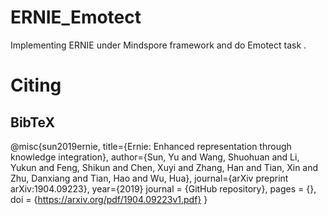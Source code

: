 # ERNIE_Emotect
Implementing ERNIE under Mindspore framework and do Emotect task .
# Citing
## BibTeX


@misc{sun2019ernie,
  title={Ernie: Enhanced representation through knowledge integration},
  author={Sun, Yu and Wang, Shuohuan and Li, Yukun and Feng, Shikun and Chen, Xuyi and Zhang, Han and Tian, Xin and Zhu, Danxiang and Tian, Hao and Wu, Hua},
  journal={arXiv preprint arXiv:1904.09223},
  year={2019}
  journal = {GitHub repository}, 
  pages = {}, 
  doi = {https://arxiv.org/pdf/1904.09223v1.pdf}
}